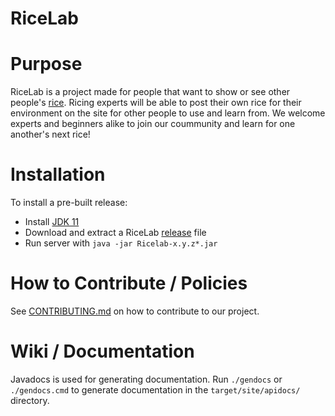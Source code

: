 <!DOCTYPE html>
# RiceLab

# Purpose
RiceLab is a project made for people that want to show or see other people's [rice](https://thatnixguy.github.io/posts/ricing/). Ricing experts will be able to post their own rice for their environment on the site for other people to use and learn from. We welcome experts and beginners alike to join our coummunity and learn for one another's next rice!

# Installation
To install a pre-built release:

- Install [JDK 11](https://adoptium.net/releases.html?variant=openjdk11)
- Download and extract a RiceLab [release](https://github.com/iskapoor/group-l/releases) file
- Run server with `java -jar Ricelab-x.y.z*.jar`

# How to Contribute / Policies
See [CONTRIBUTING.md](CONTRIBUTING.md) on how to contribute to our project.

# Wiki / Documentation
Javadocs is used for generating documentation. Run `./gendocs` or `./gendocs.cmd` to generate documentation in the `target/site/apidocs/` directory.
